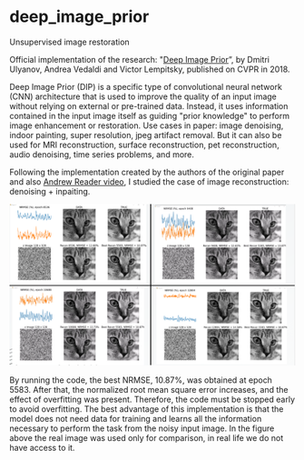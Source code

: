 # deep_image_prior
Unsupervised image restoration

Official implementation of the research: "[Deep Image Prior]([url](https://sites.skoltech.ru/app/data/uploads/sites/25/2018/04/deep_image_prior.pdf))”, by Dmitri Ulyanov, Andrea Vedaldi and Victor Lempitsky, published on CVPR in 2018.

Deep Image Prior (DIP) is a specific type of convolutional neural network (CNN) architecture that is used to improve the quality of an input image without relying on external or pre-trained data. Instead, it uses information contained in the input image itself as guiding "prior knowledge" to perform image enhancement or restoration.
Use cases in paper: image denoising, indoor painting, super resolution, jpeg artifact removal. But it can also be used for MRI reconstruction, surface reconstruction, pet reconstruction, audio denoising, time series problems, and more.

Following the implementation created by the authors of the original paper and also [Andrew Reader video]([url](https://www.youtube.com/watch?v=FPzi8cUhNNY)), I studied the case of image reconstruction: denoising + inpaiting.

![alt text](https://github.com/sabixcel/deep_image_prior/blob/main/figure6.png)

By running the code, the best NRMSE, 10.87%, was obtained at epoch 5583. After that, the normalized root mean square error increases, and the effect of overfitting was present. Therefore, the code must be stopped early to avoid overfitting. The best advantage of this implementation is that the model does not need data for training and learns all the information necessary to perform the task from the noisy input image. In the figure above the real image was used only for comparison, in real life we do not have access to it.
